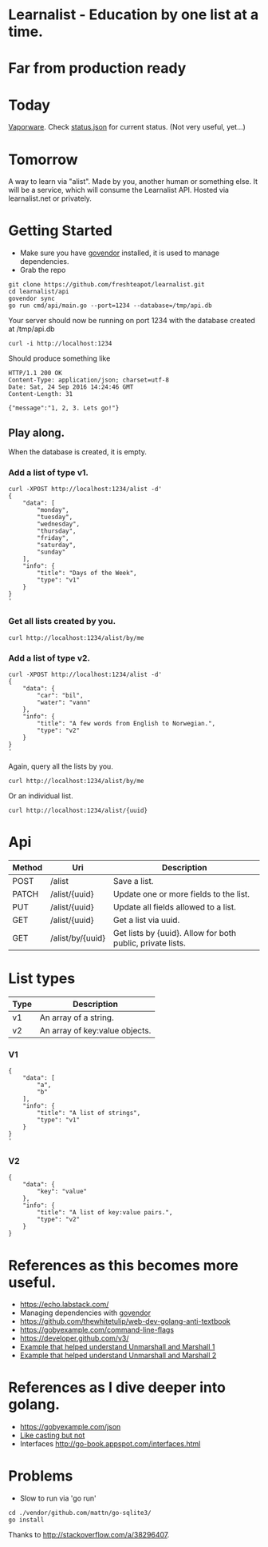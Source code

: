 # Learnalist - Education by one list at a time.

# Far from production ready

# Today
[Vaporware](https://en.wikipedia.org/wiki/Vaporware).
Check [status.json](./status.json) for current status. (Not very useful, yet...)

# Tomorrow

A way to learn via "alist". Made by you, another human or something else.
It will be a service, which will consume the Learnalist API. Hosted via learnalist.net or privately.


# Getting Started

* Make sure you have [govendor](https://github.com/kardianos/govendor) installed, it is used to manage dependencies.
* Grab the repo
```
git clone https://github.com/freshteapot/learnalist.git
cd learnalist/api
govendor sync
go run cmd/api/main.go --port=1234 --database=/tmp/api.db
```
Your server should now be running on port 1234 with the database created at /tmp/api.db

```
curl -i http://localhost:1234
```

Should produce something like
```
HTTP/1.1 200 OK
Content-Type: application/json; charset=utf-8
Date: Sat, 24 Sep 2016 14:24:46 GMT
Content-Length: 31

{"message":"1, 2, 3. Lets go!"}
```

## Play along.
When the database is created, it is empty.

### Add a list of type v1.

```
curl -XPOST http://localhost:1234/alist -d'
{
    "data": [
        "monday",
        "tuesday",
        "wednesday",
        "thursday",
        "friday",
        "saturday",
        "sunday"
    ],
    "info": {
        "title": "Days of the Week",
        "type": "v1"
    }
}
'
```

### Get all lists created by you.
```
curl http://localhost:1234/alist/by/me
```

### Add a list of type v2.

```
curl -XPOST http://localhost:1234/alist -d'
{
    "data": {
        "car": "bil",
        "water": "vann"
    },
    "info": {
        "title": "A few words from English to Norwegian.",
        "type": "v2"
    }
}
'
```

Again, query all the lists by you.
```
curl http://localhost:1234/alist/by/me
```

Or an individual list.
```
curl http://localhost:1234/alist/{uuid}
```

# Api

| Method | Uri | Description |
| --- | --- | --- |
| POST | /alist | Save a list. |
| PATCH | /alist/{uuid} | Update one or more fields to the list. |
| PUT | /alist/{uuid} | Update all fields allowed to a list. |
| GET | /alist/{uuid} | Get a list via uuid. |
| GET | /alist/by/{uuid} | Get lists by {uuid}. Allow for both public, private lists. |



# List types

| Type | Description |
| --- | --- |
| v1 | An array of a string.|
| v2 | An array of key:value objects.|

### V1

```
{
    "data": [
        "a",
        "b"
    ],
    "info": {
        "title": "A list of strings",
        "type": "v1"
    }
}
'
```

### V2

```
{
    "data": {
        "key": "value"
    },
    "info": {
        "title": "A list of key:value pairs.",
        "type": "v2"
    }
}
```

# References as this becomes more useful.

* https://echo.labstack.com/
* Managing dependencies with [govendor](https://github.com/kardianos/govendor)
* https://github.com/thewhitetulip/web-dev-golang-anti-textbook
* https://gobyexample.com/command-line-flags
* https://developer.github.com/v3/
* [Example that helped understand Unmarshall and Marshall 1](http://mattyjwilliams.blogspot.no/2013/01/using-go-to-unmarshal-json-lists-with.html)
* [Example that helped understand Unmarshall and Marshall 2](https://gist.github.com/mdwhatcott/8dd2eef0042f7f1c0cd8)

# References as I dive deeper into golang.
* https://gobyexample.com/json
* [Like casting but not](https://golang.org/ref/spec#Type_assertions)
* Interfaces http://go-book.appspot.com/interfaces.html


# Problems

* Slow to run via 'go run'
```
cd ./vendor/github.com/mattn/go-sqlite3/
go install
```

Thanks to http://stackoverflow.com/a/38296407.
